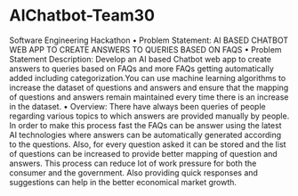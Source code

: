 # AIChatbot-Team30
Software Engineering Hackathon
•	Problem Statement:
AI BASED CHATBOT WEB APP TO CREATE ANSWERS TO QUERIES BASED ON FAQS
•	Problem Statement Description:
Develop an AI based Chatbot web app to create answers to queries based on FAQs and more FAQs getting automatically added including categorization.You can use machine learning algorithms to increase the dataset of questions and answers and ensure that the mapping of questions and answers remain maintained every time there is an increase in the dataset.
•	Overview:
There have always been queries of people regarding various topics to which answers are provided manually by people. In order to make this process fast the FAQs can be answer using the latest AI technologies where answers can be automatically generated according to the questions. Also, for every question asked it can be stored and the list of
questions can be increased to provide better mapping of question and answers. This process can reduce lot of work pressure for both the consumer and the government. Also providing quick responses and suggestions can help in the better economical market growth.

